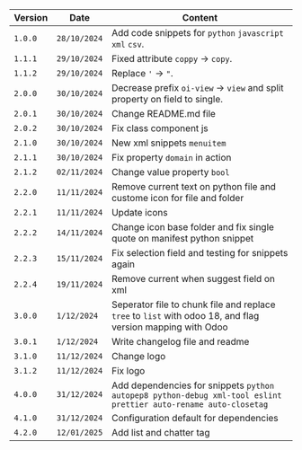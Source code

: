 | Version | Date         | Content                                                                                                         |
| ------- | ------------ | --------------------------------------------------------------------------------------------------------------- |
| `1.0.0` | `28/10/2024` | Add code snippets for `python` `javascript` `xml` `csv`.                                                        |
| `1.1.1` | `29/10/2024` | Fixed attribute `coppy` -> `copy`.                                                                              |
| `1.1.2` | `29/10/2024` | Replace `'` -> `"`.                                                                                             |
| `2.0.0` | `30/10/2024` | Decrease prefix `oi-view` -> `view` and split property on field to single.                                      |
| `2.0.1` | `30/10/2024` | Change README.md file                                                                                           |
| `2.0.2` | `30/10/2024` | Fix class component js                                                                                          |
| `2.1.0` | `30/10/2024` | New xml snippets `menuitem`                                                                                     |
| `2.1.1` | `30/10/2024` | Fix property `domain` in action                                                                                 |
| `2.1.2` | `02/11/2024` | Change value property `bool`                                                                                    |
| `2.2.0` | `11/11/2024` | Remove current text on python file and custome icon for file and folder                                         |
| `2.2.1` | `11/11/2024` | Update icons                                                                                                    |
| `2.2.2` | `14/11/2024` | Change icon base folder and fix single quote on manifest python snippet                                         |
| `2.2.3` | `15/11/2024` | Fix selection field and testing for snippets again                                                              |
| `2.2.4` | `19/11/2024` | Remove current when suggest field on xml                                                                        |
| `3.0.0` | `1/12/2024`  | Seperator file to chunk file and replace `tree` to `list` with odoo 18, and flag version mapping with Odoo      |
| `3.0.1` | `1/12/2024`  | Write changelog file and readme                                                                                 |
| `3.1.0` | `11/12/2024` | Change logo                                                                                                     |
| `3.1.2` | `11/12/2024` | Fix logo                                                                                                        |
| `4.0.0` | `31/12/2024` | Add dependencies for snippets `python autopep8 python-debug xml-tool eslint prettier auto-rename auto-closetag` |
| `4.1.0` | `31/12/2024` | Configuration default for dependencies                                                                          |
| `4.2.0` | `12/01/2025` | Add list and chatter tag                                                                                        |
